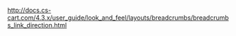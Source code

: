 http://docs.cs-cart.com/4.3.x/user_guide/look_and_feel/layouts/breadcrumbs/breadcrumbs_link_direction.html